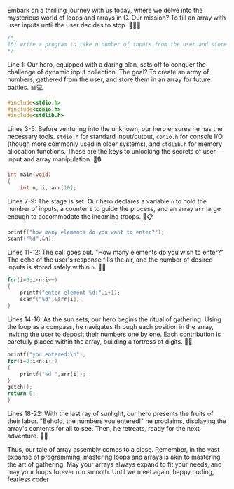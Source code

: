 Embark on a thrilling journey with us today, where we delve into the mysterious world of loops and arrays in C. Our mission? To fill an array with user inputs until the user decides to stop. 🚪🚶‍♂️

```c
/*
16) write a program to take n number of inputs from the user and store them in an array.
*/
```
Line 1: Our hero, equipped with a daring plan, sets off to conquer the challenge of dynamic input collection. The goal? To create an army of numbers, gathered from the user, and store them in an array for future battles. 📊💻

```c
#include<stdio.h>
#include<conio.h>
#include<stdlib.h>
```
Lines 3-5: Before venturing into the unknown, our hero ensures he has the necessary tools. `stdio.h` for standard input/output, `conio.h` for console I/O (though more commonly used in older systems), and `stdlib.h` for memory allocation functions. These are the keys to unlocking the secrets of user input and array manipulation. 🔑🔒

```c
int main(void)
{
    int n, i, arr[10];
```
Lines 7-9: The stage is set. Our hero declares a variable `n` to hold the number of inputs, a counter `i` to guide the process, and an array `arr` large enough to accommodate the incoming troops. 🎲📋

```c
printf("how many elements do you want to enter?");
scanf("%d",&n);
```
Lines 11-12: The call goes out. "How many elements do you wish to enter?" The echo of the user's response fills the air, and the number of desired inputs is stored safely within `n`. 📢📝

```c
for(i=0;i<n;i++)
{
    printf("enter element %d:",i+1);
    scanf("%d",&arr[i]);
}
```
Lines 14-16: As the sun sets, our hero begins the ritual of gathering. Using the loop as a compass, he navigates through each position in the array, inviting the user to deposit their numbers one by one. Each contribution is carefully placed within the array, building a fortress of digits. 🌅🏰

```c
printf("you entered:\n");
for(i=0;i<n;i++)
{
    printf("%d ",arr[i]);
}
getch();
return 0;
}
```
Lines 18-22: With the last ray of sunlight, our hero presents the fruits of their labor. "Behold, the numbers you entered!" he proclaims, displaying the array's contents for all to see. Then, he retreats, ready for the next adventure. 🌟🔭

Thus, our tale of array assembly comes to a close. Remember, in the vast expanse of programming, mastering loops and arrays is akin to mastering the art of gathering. May your arrays always expand to fit your needs, and may your loops forever run smooth. Until we meet again, happy coding, fearless coder
